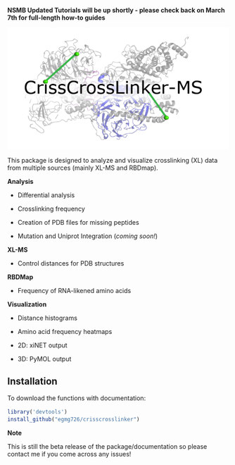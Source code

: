 **NSMB Updated Tutorials will be up shortly - please check back on March 7th for full-length how-to guides**

![alt text](https://raw.githubusercontent.com/egmg726/crisscrosslinker/master/images/crisscrosslinker_logo.png)

This package is designed to analyze and visualize crosslinking (XL) data from multiple sources (mainly XL-MS and RBDmap).

**Analysis**

-   Differential analysis

-   Crosslinking frequency

-   Creation of PDB files for missing peptides

-   Mutation and Uniprot Integration (*coming soon!*)

**XL-MS**

-   Control distances for PDB structures

**RBDMap**

-   Frequency of RNA-likened amino acids

**Visualization**

-   Distance histograms

-   Amino acid frequency heatmaps

-   2D: xiNET output

-   3D: PyMOL output

Installation
------------


To download the functions with documentation:
``` r
library('devtools')
install_github("egmg726/crisscrosslinker")
```

**Note**

This is still the beta release of the package/documentation so please contact me if you come across any issues!
